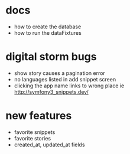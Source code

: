 
docs
===

- how to create the database
- how to run the dataFixtures


digital storm bugs
===

- show story causes a pagination error 
- no languages listed in add snippet screen
- clicking the app name links to wrong place ie http://symfony3_snippets.dev/


new features
===

- favorite snippets
- favorite stories
- created_at, updated_at fields
